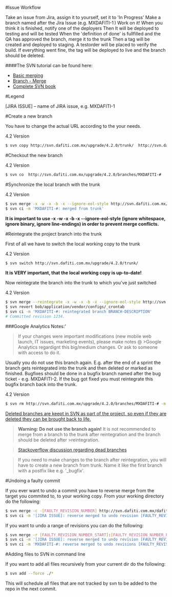 #Issue Workflow

Take an issue from Jira, assign it to yourself, set it to 'In Progress'
Make a branch named after the Jira Issue (e.g. MXDAFITI-1 )
Work on it!
When you think it is finished, notify one of the deployers
Then It will be deployed to testing and will be tested
When the 'definition of done' is fullfilled and the QA has approved the branch, merge it to the trunk
Then a tag will be created and deployed to staging. A testorder will be placed to verify the build.
If everything went fine, the tag will be deployed to live and the branch should be deleted.


####The SVN tutorial can be found here:
  * [Basic merging](http://svnbook.red-bean.com/nightly/en/svn.branchmerge.basicmerging.html)
  * [Branch - Merge](http://svnbook.red-bean.com/nightly/en/svn.branchmerge.html)
  * [Complete SVN book](http://svnbook.red-bean.com/)

#Legend

[JIRA ISSUE] – name of JIRA issue, e.g. MXDAFITI-1  

#Create a new branch

You have to change the actual URL according to the your needs.

4.2 Version
```sh
$ svn copy http://svn.dafiti.com.mx/upgrade/4.2.0/trunk/  http://svn.dafiti.com.mx/upgrade/4.2.0/branches/MXDAFITI-# -m 'MXDAFITI-#: Created branch from trunk'
```

#Checkout the new branch

4.2 Version
```sh
$ svn co  http://svn.dafiti.com.mx/upgrade/4.2.0/branches/MXDAFITI-#
```

#Synchronize the local branch with the trunk

4.2 Version
```sh
$ svn merge -x -w -x -b -x --ignore-eol-style http://svn.dafiti.com.mx/upgrade/4.2.0/trunk/
$ svn ci -m 'MXDAFITI-#: merged from trunk'
```
**It is important to use -x -w -x -b -x --ignore-eol-style (ignore whitespace, ignore binary, ignore line-endings) in order to prevent merge conflicts.**


#Reintegrate the project branch into the trunk

First of all we have to switch the local working copy to the trunk

4.2 Version
```sh
$ svn switch http://svn.dafiti.com.mx/upgrade/4.2.0/trunk/
```
**It is VERY important, that the local working copy is up-to-date!**

Now reintegrate the branch into the trunk to which you've just switched

4.2 Version
```sh
$ svn merge --reintegrate -x -w -x -b -x --ignore-eol-style http://svn.dafiti.com.mx/upgrade/4.2.0/branches/MXDAFITI-#
$ svn revert bob/application/vendor/configs/_crontab
$ svn ci -m 'MXDAFITI-#: reintegrated branch BRANCH-DESCRIPTION'
# Committed revision 1234.
```


###Google Analytics Notes:'
>If your changes were important modifications (new mobile web launch, IT issues, marketing events), please make notes @ >Google Analytics regardignt this big/medium changes. Or ask to someone with access to do it.


Usually you do not use this branch again. E.g. after the end of a sprint the branch gets reintegrated into the trunk and then deleted or marked as finished. Bugfixes should be done in a bugfix branch named after the bug ticket - e.g. MXDAFITI-2. If the bug got fixed you must reintegrate this bugfix branch back into the trunk.

4.2 Version
```sh
$ svn rm http://svn.dafiti.com.mx/upgrade/4.2.0/branches/MXDAFITI-# -m 'MXDAFITI-#: removed branch after reintegration'
```
[Deleted branches are keept in SVN as part of the project, so even if they are deleted they can be brought back to life.](http://stackoverflow.com/questions/102472/subversion-branch-reintegration)

>**Warning:	Do not use the branch again!**
>It is not recommended to merge from a branch to the trunk after reintegration and the branch should be deleted after >reintegration.

>[Stackoverflow discussion regarding dead branches](http://stackoverflow.com/questions/102472/subversion-branch-reintegration)

>If you need to make changes to the branch after reintegration, you will have to create a new branch from trunk. Name it like the first branch with a postfix like e.g. '_bugfix'.

#Undoing a faulty commit

If you ever want to undo a commit you have to reverse merge from the target you commited to, to your working copy. From your working directory do the following:
```sh
$ svn merge -c -[FAULTY_REVISION_NUMBER] http://svn.dafiti.com.mx/dafiti/MXDAFITI/branches/MXDAFITI-#
$ svn ci -m '[JIRA ISSUE]: reverse merged to undo revision [FAULTY_REVISION_NUMBER]'
```

If you want to undo a range of revisions you can do the following:
```sh
$ svn merge -r [FAULTY_REVISION_NUMBER_START]:[FAULTY_REVISION_NUMBER_END]
$ svn ci -m '[JIRA ISSUE]: reverse merged to undo revision [FAULTY_REVISION_NUMBER]' http://svn.dafiti.com.mx/dafiti/MXDAFITI/branches/MXDAFITI-#
$ svn ci -m 'MXDAFITI-#: reverse merged to undo revisions [FAULTY_REVISION_NUMBER_START] to [FAULTY_REVISION_NUMBER_END]'
```

#Adding files to SVN in command line

If you want to add all files recursively from your current dir do the following:
```sh
$ svn add --force ./*
```

This will schedule all files that are not tracked by svn to be added to the repo in the next commit.
